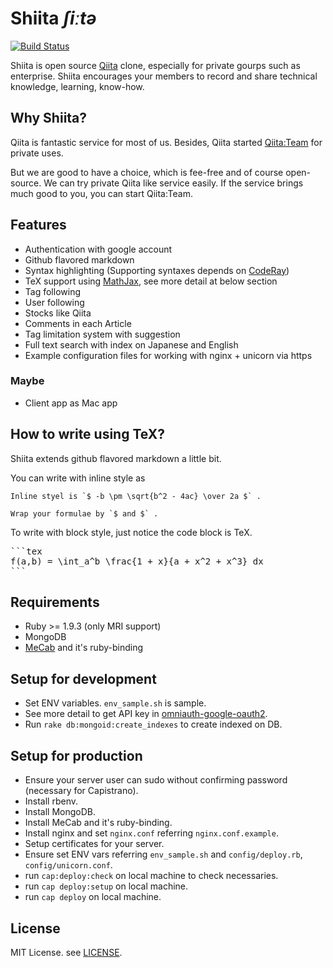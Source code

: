 # Shiita *ʃiːtə*
[![Build Status](https://travis-ci.org/taiki45/shiita.png?branch=master)](https://travis-ci.org/taiki45/shiita)

Shiita is open source [Qiita](http://qiita.com/) clone, especially for private gourps such as enterprise. Shiita encourages your members to record and share technical knowledge, learning, know-how.

## Why Shiita?
Qiita is fantastic service for most of us. Besides, Qiita started [Qiita:Team](https://teams.qiita.com/) for private uses.

But we are good to have a choice, which is fee-free and of course open-source.
We can try private Qiita like service easily. If the service brings much good to you, you can start Qiita:Team.

## Features
- Authentication with google account
- Github flavored markdown
- Syntax highlighting (Supporting syntaxes depends on [CodeRay](http://coderay.rubychan.de/))
- TeX support using [MathJax](https://github.com/mathjax/MathJax/), see more detail at below section
- Tag following
- User following
- Stocks like Qiita
- Comments in each Article
- Tag limitation system with suggestion
- Full text search with index on Japanese and English
- Example configuration files for working with nginx + unicorn via https

### Maybe
- Client app as Mac app

## How to write using TeX?
Shiita extends github flavored markdown a little bit.

You can write with inline style as

```
Inline styel is `$ -b \pm \sqrt{b^2 - 4ac} \over 2a $` .
```

```
Wrap your formulae by `$ and $` .
```

To write with block style, just notice the code block is TeX.

<pre>
```tex
f(a,b) = \int_a^b \frac{1 + x}{a + x^2 + x^3} dx
```
</pre>

## Requirements
- Ruby >= 1.9.3 (only MRI support)
- MongoDB
- [MeCab](https://code.google.com/p/mecab/) and it's ruby-binding

## Setup for development
* Set ENV variables. `env_sample.sh` is sample.
* See more detail to get API key in [omniauth-google-oauth2](https://github.com/zquestz/omniauth-google-oauth2).
* Run `rake db:mongoid:create_indexes` to create indexed on DB.

## Setup for production
* Ensure your server user can sudo without confirming password (necessary for Capistrano).
* Install rbenv.
* Install MongoDB.
* Install MeCab and it's ruby-binding.
* Install nginx and set `nginx.conf` referring `nginx.conf.example`.
* Setup certificates for your server.
* Ensure set ENV vars referring `env_sample.sh` and `config/deploy.rb`, `config/unicorn.conf`.
* run `cap:deploy:check` on local machine to check necessaries.
* run `cap deploy:setup` on local machine.
* run `cap deploy` on local machine.

## License
MIT License. see [LICENSE](LICENSE).
